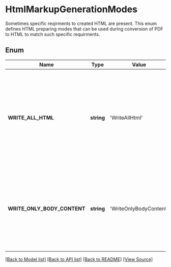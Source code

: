 ﻿# HtmlMarkupGenerationModes
Sometimes specific reqirments to created HTML are present.
This enum defines HTML preparing modes that can be used
during conversion of PDF to HTML to match such specific requirments.
            

## Enum
Name | Type | Value | Description
------------ | ------------- | ------------- | -------------
**WRITE_ALL_HTML** | **string** | 'WriteAllHtml' | Default mode any specific requirments are absent. Will be generated output that will contain all parts of HTML without any special additional processing.
**WRITE_ONLY_BODY_CONTENT** | **string** | 'WriteOnlyBodyContent' | will be stripped away all HTML content that is outside HTML's body, i.e. will be left only content that is inside tags

[[Back to Model list]](../README.md#documentation-for-models) [[Back to API list]](../README.md#documentation-for-api-endpoints) [[Back to README]](../README.md) [[View Source]](../src/Aspose/PDF/Model/HtmlMarkupGenerationModes.php)


